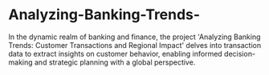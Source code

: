 # Analyzing-Banking-Trends-
In the dynamic realm of banking and finance, the project 'Analyzing Banking Trends: Customer Transactions and Regional Impact' delves into transaction data to extract insights on customer behavior, enabling informed decision-making and strategic planning with a global perspective.
